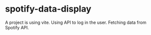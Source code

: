 # spotify-data-display
A project is using vite. 
Using API to log in the user.
Fetching data from Spotify API.
